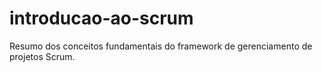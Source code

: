 # introducao-ao-scrum
Resumo dos conceitos fundamentais do framework de gerenciamento de projetos Scrum.
